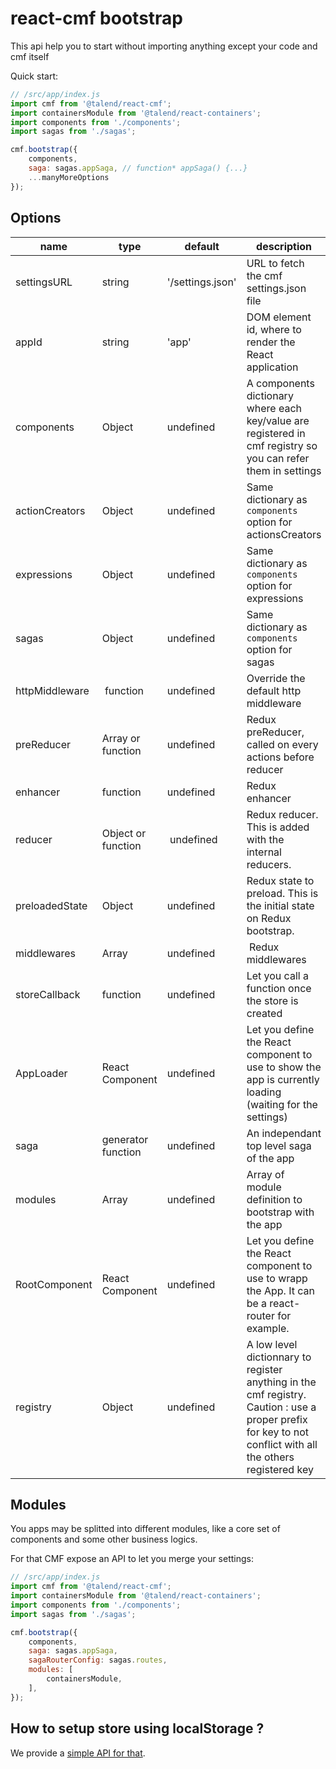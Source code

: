 # react-cmf bootstrap

This api help you to start without importing anything except your code and cmf itself

Quick start:

```javascript
// /src/app/index.js
import cmf from '@talend/react-cmf';
import containersModule from '@talend/react-containers';
import components from './components';
import sagas from './sagas';

cmf.bootstrap({
	components,
	saga: sagas.appSaga, // function* appSaga() {...}
	...manyMoreOptions
});
```

## Options

| name | type | default | description |
| -- | -- | -- | -- |
| settingsURL | string | '/settings.json' | URL to fetch the cmf settings.json file |
| appId | string | 'app' | DOM element id, where to render the React application |
| components | Object | undefined | A components dictionary where each key/value are registered in cmf registry so you can refer them in settings |
| actionCreators | Object | undefined | Same dictionary as `components` option for actionsCreators |
| expressions | Object | undefined | Same dictionary as `components` option for expressions |
| sagas | Object | undefined | Same dictionary as `components` option for sagas |
| httpMiddleware | function | undefined | Override the default http middleware |
| preReducer | Array or function | undefined | Redux preReducer, called on every actions before reducer |
| enhancer | function | undefined |Redux enhancer |
| reducer | Object or function | undefined | Redux reducer. This is added with the internal reducers. |
| preloadedState | Object | undefined | Redux state to preload. This is the initial state on Redux bootstrap. |
| middlewares | Array | undefined | Redux middlewares |
| storeCallback | function | undefined | Let you call a function once the store is created |
| AppLoader | React Component | undefined | Let you define the React component to use to show the app is currently loading (waiting for the settings) |
| saga | generator function | undefined | An independant top level saga of the app |
| modules | Array | undefined | Array of module definition to bootstrap with the app |
| RootComponent | React Component | undefined | Let you define the React component to use to wrapp the App. It can be a react-router for example. |
| registry | Object | undefined | A low level dictionnary to register anything in the cmf registry. Caution : use a proper prefix for key to not conflict with all the others registered key |

## Modules

You apps may be splitted into different modules, like a core set of components and some other business logics.

For that CMF expose an API to let you merge your settings:

```javascript
// /src/app/index.js
import cmf from '@talend/react-cmf';
import containersModule from '@talend/react-containers';
import components from './components';
import sagas from './sagas';

cmf.bootstrap({
	components,
	saga: sagas.appSaga,
	sagaRouterConfig: sagas.routes,
	modules: [
		containersModule,
	],
});
```

## How to setup store using localStorage ?

We provide a [simple API for that](./localStorage.md).
